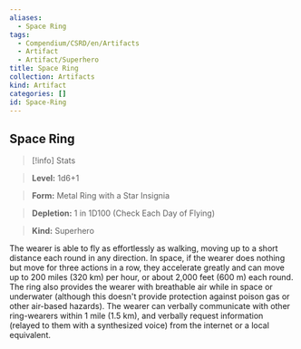 ```yaml
---
aliases:
  - Space Ring
tags:
  - Compendium/CSRD/en/Artifacts
  - Artifact
  - Artifact/Superhero
title: Space Ring
collection: Artifacts
kind: Artifact
categories: []
id: Space-Ring
---
```

## Space Ring    
>[!info] Stats    
> **Level:** 1d6+1    
> **Form:** Metal Ring with a Star Insignia    
> **Depletion:** 1 in 1D100 (Check Each Day of Flying)    
> **Kind:** Superhero  
    
The wearer is able to fly as effortlessly as walking, moving up to a short distance each round in any direction. In space, if the wearer does nothing but move for three actions in a row, they accelerate greatly and can move up to 200 miles (320 km) per hour, or about 2,000 feet (600 m) each round. The ring also provides the wearer with breathable air while in space or underwater (although this doesn't provide protection against poison gas or other air-based hazards). The wearer can verbally communicate with other ring-wearers within 1 mile (1.5 km), and verbally request information (relayed to them with a synthesized voice) from the internet or a local equivalent.
